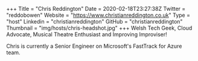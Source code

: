+++
Title = "Chris Reddington"
Date = 2020-02-18T23:27:38Z
Twitter = "reddobowen"
Website = "https://www.christianreddington.co.uk"
Type = "host"
Linkedin = "christianreddington"
GitHub = "christianreddington"
Thumbnail = "img/hosts/chris-headshot.jpg"
+++
Welsh Tech Geek, Cloud Advocate, Musical Theatre Enthusiast and Improving Improviser!

Chris is currently a Senior Engineer on Microsoft's FastTrack for Azure team.